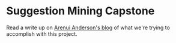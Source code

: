 # Suggestion Mining Capstone

Read a write up on [Arenui Anderson's blog](https://blog.arenuia.com/suggestion-mining-qualtrics-capstone/) of what we're trying to accomplish with this project.
